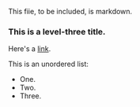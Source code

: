This fiie, to be included, is markdown.

### This is a level-three title.

Here's a [link](http://yahoo.com).

This is an unordered list:
* One.
* Two.
* Three.

